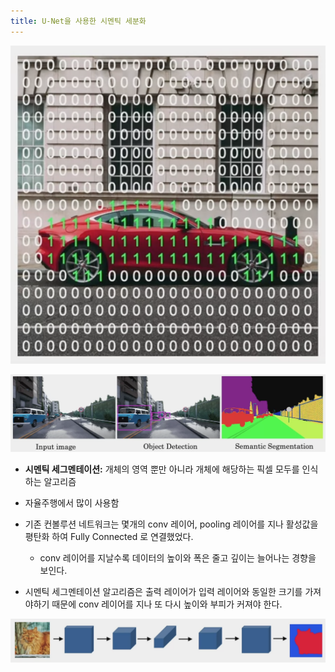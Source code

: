 ```yaml
---
title: U-Net을 사용한 시멘틱 세분화
---
```


![](/assets/58d39908-89a1-467d-be42-e85724ba8a09.png)

![](/assets/88ab92a7-5cf0-4e5c-bddc-80ae8f7be072.png)

- **시멘틱 세그멘테이션:** 개체의 영역 뿐만 아니라 개체에 해당하는 픽셀 모두를 인식하는 알고리즘
- 자율주행에서 많이 사용함

- 기존 컨볼루션 네트워크는 몇개의 conv 레이어, pooling 레이어를 지나 활성값을 평탄화 하여 Fully Connected 로 연결했었다.
    - conv 레이어를 지날수록 데이터의 높이와 폭은 줄고 깊이는 늘어나는 경향을 보인다.
- 시멘틱 세그멘테이션 알고리즘은 출력 레이어가 입력 레이어와 동일한 크기를 가져야하기 때문에 conv 레이어를 지나 또 다시 높이와 부피가 커져야 한다.

![](/assets/8157c7c1-2e71-419f-aba8-eaba90790bd1.png)